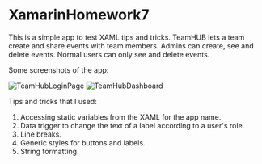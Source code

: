 # XamarinHomework7
This is a simple app to test XAML tips and tricks. TeamHUB lets a team create and share events with team members. Admins can create,
see and delete events. Normal users can only see and delete events.

Some screenshots of the app:

![TeamHubLoginPage](https://user-images.githubusercontent.com/54011050/65847207-975ccf00-e30e-11e9-8dcc-0acf114d5c17.PNG)
![TeamHubDashboard](https://user-images.githubusercontent.com/54011050/65847858-43071e80-e311-11e9-9d6b-da726085906c.PNG)

Tips and tricks that I used:

1. Accessing static variables from the XAML for the app name.
2. Data trigger to change the text of a label according to a user's role.
3. Line breaks.
4. Generic styles for buttons and labels.
5. String formatting.

